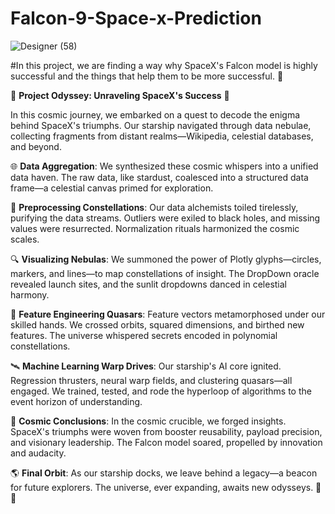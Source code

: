# Falcon-9-Space-x-Prediction

![Designer (58)](https://github.com/rkk96/Capstone-project/assets/166745361/45cae638-b6b1-4672-bcf3-3bb5d3f6096e)

#In this project, we are finding a way why SpaceX's Falcon model is highly successful and the things that help them to be more successful. 🚀

🚀 **Project Odyssey: Unraveling SpaceX's Success** 🌟

In this cosmic journey, we embarked on a quest to decode the enigma behind SpaceX's triumphs. Our starship navigated through data nebulae, collecting fragments from distant realms—Wikipedia, celestial databases, and beyond.

🌐 **Data Aggregation**:
We synthesized these cosmic whispers into a unified data haven. The raw data, like stardust, coalesced into a structured data frame—a celestial canvas primed for exploration.

🌌 **Preprocessing Constellations**:
Our data alchemists toiled tirelessly, purifying the data streams. Outliers were exiled to black holes, and missing values were resurrected. Normalization rituals harmonized the cosmic scales.

🔍 **Visualizing Nebulas**:
We summoned the power of Plotly glyphs—circles, markers, and lines—to map constellations of insight. The DropDown oracle revealed launch sites, and the sunlit dropdowns danced in celestial harmony.

🌠 **Feature Engineering Quasars**:
Feature vectors metamorphosed under our skilled hands. We crossed orbits, squared dimensions, and birthed new features. The universe whispered secrets encoded in polynomial constellations.

🛰️ **Machine Learning Warp Drives**:
Our starship's AI core ignited. Regression thrusters, neural warp fields, and clustering quasars—all engaged. We trained, tested, and rode the hyperloop of algorithms to the event horizon of understanding.

🔮 **Cosmic Conclusions**:
In the cosmic crucible, we forged insights. SpaceX's triumphs were woven from booster reusability, payload precision, and visionary leadership. The Falcon model soared, propelled by innovation and audacity.

🌎 **Final Orbit**:
As our starship docks, we leave behind a legacy—a beacon for future explorers. The universe, ever expanding, awaits new odysseys. 🌌🔭



